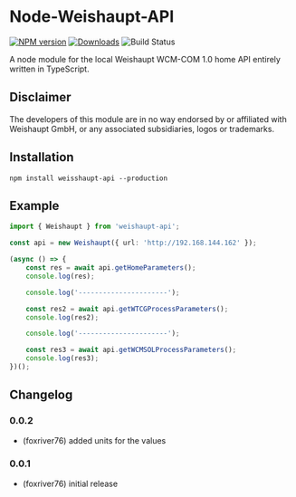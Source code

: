 # Node-Weishaupt-API
[![NPM version](http://img.shields.io/npm/v/weishaupt-api.svg)](https://www.npmjs.com/package/weishaupt-api)
[![Downloads](https://img.shields.io/npm/dm/weishaupt-api.svg)](https://www.npmjs.com/package/weishaupt-api)
![Build Status](https://github.com/foxriver76/node-weishaupt-api/workflows/Test%20and%20Release/badge.svg)

A node module for the local Weishaupt WCM-COM 1.0 home API entirely written in TypeScript.

## Disclaimer
The developers of this module are in no way endorsed by or affiliated with
Weishaupt GmbH, or any associated subsidiaries, logos or trademarks.

## Installation
```npm install weisshaupt-api --production```

## Example

```typescript
import { Weishaupt } from 'weishaupt-api';

const api = new Weishaupt({ url: 'http://192.168.144.162' });

(async () => {
    const res = await api.getHomeParameters();
    console.log(res);

    console.log('----------------------');

    const res2 = await api.getWTCGProcessParameters();
    console.log(res2);

    console.log('----------------------');

    const res3 = await api.getWCMSOLProcessParameters();
    console.log(res3);
})();

```

## Changelog
### 0.0.2
* (foxriver76) added units for the values

### 0.0.1
* (foxriver76) initial release
